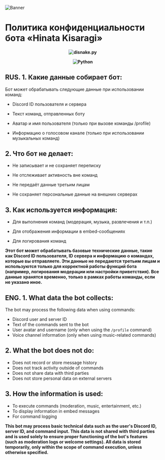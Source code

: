 ![Banner](https://cdn.discordapp.com/attachments/1359249481639526433/1403029580570165248/image.jpg?ex=6896109f&is=6894bf1f&hm=bc476e9e79ca555eb89199fa05717b30827ad1444ee6f1d7939e647c7b01c394&)
# Политика конфиденциальности бота «Hinata Kisaragi»
<h4 align="center">
  
  ![disnake.py](https://img.shields.io/badge/disnake-py-blue.svg)
  
  ![Python](https://img.shields.io/badge/Python-3.11.7%20%E2%80%94%203.11.9-blue)
</h4>

## RUS. 1. Какие данные собирает бот:
Бот может обрабатывать следующие данные при использовании команд:

- Discord ID пользователя и сервера

- Текст команд, отправленных боту

- Аватар и имя пользователя (только при вызове команды /profile)

- Информацию о голосовом канале (только при использовании музыкальных команд)

## 2. Что бот не делает:

- Не записывает и не сохраняет переписку

- Не отслеживает активность вне команд

- Не передаёт данные третьим лицам

- Не сохраняет персональные данные на внешних серверах

## 3. Как используется информация:

- Для выполнения команд (модерация, музыка, развлечения и т.п.)

- Для отображения информации в embed-сообщениях

- Для логирования команд

**Этот бот может обрабатывать базовые технические данные, такие как Discord ID пользователя, ID сервера и информацию о командах, которые вы отправляете. Эти данные не передаются третьим лицам и используются только для корректной работы функций бота (например, логирования модерации или настройки приветствия). Все данные хранятся временно, только в рамках работы команды, если не указано иное.**

## ENG. 1. What data the bot collects:
The bot may process the following data when using commands:

- Discord user and server ID  
- Text of the commands sent to the bot  
- User avatar and username (only when using the `/profile` command)  
- Voice channel information (only when using music-related commands)

## 2. What the bot does not do:

- Does not record or store message history  
- Does not track activity outside of commands  
- Does not share data with third parties  
- Does not store personal data on external servers

## 3. How the information is used:

- To execute commands (moderation, music, entertainment, etc.)  
- To display information in embed messages  
- For command logging

**This bot may process basic technical data such as the user's Discord ID, server ID, and command input. This data is not shared with third parties and is used solely to ensure proper functioning of the bot's features (such as moderation logs or welcome settings). All data is stored temporarily, only within the scope of command execution, unless otherwise specified.**
